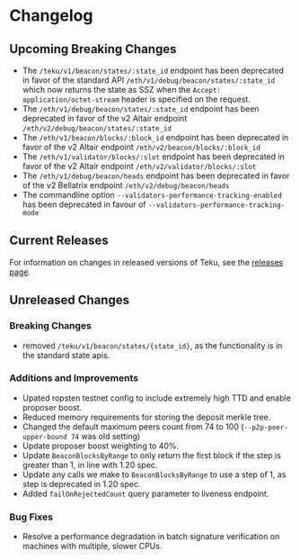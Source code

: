 
# Changelog

## Upcoming Breaking Changes
- The `/teku/v1/beacon/states/:state_id` endpoint has been deprecated in favor of the standard API `/eth/v1/debug/beacon/states/:state_id` which now returns the state as SSZ when the `Accept: application/octet-stream` header is specified on the request.
- The `/eth/v1/debug/beacon/states/:state_id` endpoint has been deprecated in favor of the v2 Altair endpoint `/eth/v2/debug/beacon/states/:state_id`
- The `/eth/v1/beacon/blocks/:block_id` endpoint has been deprecated in favor of the v2 Altair endpoint `/eth/v2/beacon/blocks/:block_id`
- The `/eth/v1/validator/blocks/:slot` endpoint has been deprecated in favor of the v2 Altair endpoint `/eth/v2/validator/blocks/:slot`
- The `/eth/v1/debug/beacon/heads` endpoint has been deprecated in favor of the v2 Bellatrix endpoint `/eth/v2/debug/beacon/heads`
- The commandline option `--validators-performance-tracking-enabled` has been deprecated in favour of `--validators-performance-tracking-mode`
 
## Current Releases
For information on changes in released versions of Teku, see the [releases page](https://github.com/ConsenSys/teku/releases).

## Unreleased Changes

### Breaking Changes
- removed `/teku/v1/beacon/states/{state_id}`, as the functionality is in the standard state apis.

### Additions and Improvements
- Upated ropsten testnet config to include extremely high TTD and enable proposer boost.
- Reduced memory requirements for storing the deposit merkle tree.
- Changed the default maximum peers count from 74 to 100 (`--p2p-peer-upper-bound 74` was old setting)
- Update proposer boost weighting to 40%.
- Update `BeaconBlocksByRange` to only return the first block if the step is greater than 1, in line with 1.20 spec.
- Update any calls we make to `BeaconBlocksByRange` to use a step of 1, as step is deprecated in 1.20 spec.
- Added `failOnRejectedCount` query parameter to liveness endpoint.

### Bug Fixes
- Resolve a performance degradation in batch signature verification on machines with multiple, slower CPUs.